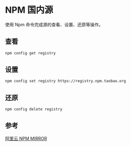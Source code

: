 # NPM 国内源

使用 Npm 命令完成源的查看、设置、还原等操作。

## 查看

``` bash
npm config get registry
```

## 设置

``` bash
npm config set registry https://registry.npm.taobao.org
```

## 还原

``` bash
npm config delete registry
```

## 参考

[阿里云 NPM MIRROR](https://npmmirror.com/)
